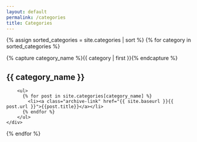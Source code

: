 ```yaml
---
layout: default
permalink: /categories
title: Categories
---
```

{% assign sorted_categories = site.categories | sort %}
{% for category in sorted_categories %}
  <div class="archive-group">
    {% capture category_name %}{{ category | first }}{% endcapture %}
    <div id="#{{ category_name | slugize }}">
        <h2>{{ category_name }}</h2>

        <ul>
          {% for post in site.categories[category_name] %}
            <li><a class="archive-link" href="{{ site.baseurl }}{{ post.url }}">{{post.title}}</a></li>
          {% endfor %}
        </ul>
    </div>
  </div>
{% endfor %}